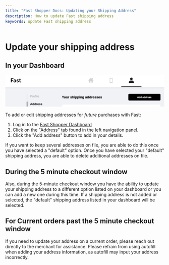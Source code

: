 ```yaml
---
title: "Fast Shopper Docs: Updating your Shipping Address"
description: How to update Fast shipping address
keywords: update Fast shipping address
---
```


# Update your shipping address

## In your Dashboard

<img alt="shipping address sidebar option" src="./images/shipping-address.png"/>

To add or edit shipping addresses for _future_ purchases with Fast:

1. Log in to the [Fast Shopper Dashboard](https://fast.co/profile)
2. Click on the ["Address" tab](https://fast.co/profile/address) found in the left navigation panel.
3. Click the "Add address" button to add in your details.

If you want to keep several addresses on file, you are able to do this once you have selected a "default" option. Once you have selected your "default" shipping address, you are able to delete additional addresses on file.

## During the 5 minute checkout window

Also, during the 5-minute checkout window you have the ability to update your shipping address to a different option listed on your dashboard or you can add a new one during this time. If a shipping address is not added or selected, the "default" shipping address listed in your dashboard will be selected.

## For Current orders past the 5 minute checkout window

If you need to update your address on a current order, please reach out directly to the merchant for assistance. Please refrain from using autofill when adding your address information, as autofill may input your address incorrectly.
